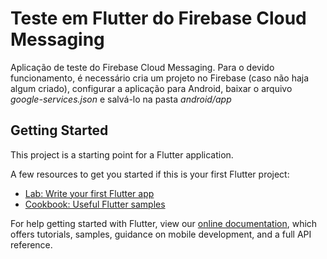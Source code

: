 # Teste em Flutter do Firebase Cloud Messaging

Aplicação de teste do Firebase Cloud Messaging. Para o devido funcionamento, é necessário cria um projeto no Firebase (caso não haja algum criado), configurar a aplicação para Android, baixar o arquivo _google-services.json_ e salvá-lo na pasta _android/app_

## Getting Started

This project is a starting point for a Flutter application.

A few resources to get you started if this is your first Flutter project:

- [Lab: Write your first Flutter app](https://flutter.dev/docs/get-started/codelab)
- [Cookbook: Useful Flutter samples](https://flutter.dev/docs/cookbook)

For help getting started with Flutter, view our [online documentation](https://flutter.dev/docs), which offers tutorials, samples, guidance on mobile development, and a full API reference.
